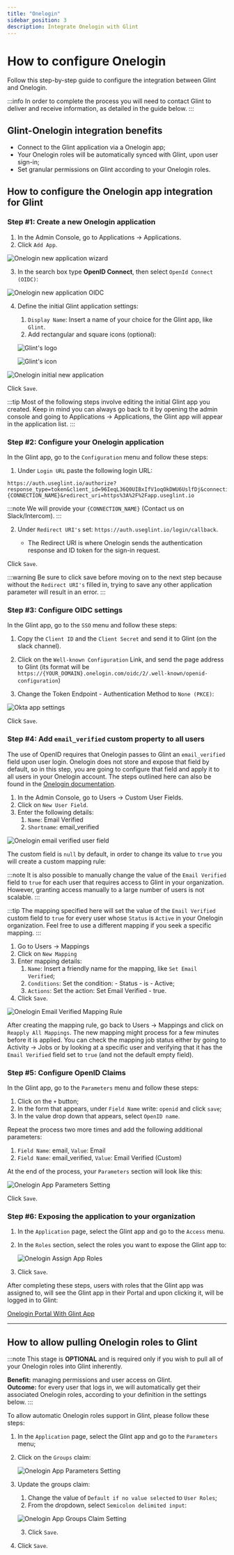 ```yaml
---
title: "Onelogin"
sidebar_position: 3
description: Integrate Onelogin with Glint
---
```


# How to configure Onelogin

Follow this step-by-step guide to configure the integration between Glint and Onelogin.

:::info
In order to complete the process you will need to contact Glint to deliver and receive information, as detailed in the guide below.
:::

## Glint-Onelogin integration benefits

- Connect to the Glint application via a Onelogin app;
- Your Onelogin roles will be automatically synced with Glint, upon user sign-in;
- Set granular permissions on Glint according to your Onelogin roles.

## How to configure the Onelogin app integration for Glint

### Step #1: Create a new Onelogin application

1. In the Admin Console, go to Applications -> Applications.
2. Click `Add App`.

![Onelogin new application wizard](../../../static/img/sso/onelogin/OneloginCreateApp.png)

3. In the search box type **OpenID Connect**, then select `OpenId Connect (OIDC)`:

![Onelogin new application OIDC](../../../static/img/sso/onelogin/OneloginSelectOidcFromSearch.png)

4. Define the initial Glint application settings:

   1. `Display Name`: Insert a name of your choice for the Glint app, like `Glint`.
   2. Add rectangular and square icons (optional):

   ![Glint's logo](../../../static/img/sso/general-assets/GlintLogo.png)

   ![Glint's icon](../../../static/img/sso/general-assets/GlintIcon.png)

![Onelogin initial new application](../../../static/img/sso/onelogin/OneloginInitialApp.png)

Click `Save`.

:::tip
Most of the following steps involve editing the initial Glint app you created. Keep in mind you can always go back to it by opening the admin console and going to Applications -> Applications, the Glint app will appear in the application list.
:::

### Step #2: Configure your Onelogin application

In the Glint app, go to the `Configuration` menu and follow these steps:

1. Under `Login URL` paste the following login URL:

```text showLineNumbers
https://auth.useglint.io/authorize?response_type=token&client_id=96IeqL36Q0UIBxIfV1oqOkDWU6UslfDj&connection={CONNECTION_NAME}&redirect_uri=https%3A%2F%2Fapp.useglint.io
```

:::note
We will provide your `{CONNECTION_NAME}` (Contact us on Slack/Intercom).
:::

2. Under `Redirect URI's` set: `https://auth.useglint.io/login/callback`.

   - The Redirect URI is where Onelogin sends the authentication response and ID token for the sign-in request.

Click `Save`.

:::warning
Be sure to click save before moving on to the next step because without the `Redirect URI's` filled in, trying to save any other application parameter will result in an error.
:::

### Step #3: Configure OIDC settings

In the Glint app, go to the `SSO` menu and follow these steps:

1. Copy the `Client ID` and the `Client Secret` and send it to Glint (on the slack channel).

2. Click on the `Well-known Configuration` Link, and send the page address to Glint (its format will be `https://{YOUR_DOMAIN}.onelogin.com/oidc/2/.well-known/openid-configuration`)

3. Change the Token Endpoint - Authentication Method to `None (PKCE)`:

![Okta app settings](../../../static/img/sso/onelogin/OneloginSSOSetting.png)

Click `Save`.

### Step #4: Add `email_verified` custom property to all users

The use of OpenID requires that Onelogin passes to Glint an `email_verified` field upon user login. Onelogin does not store and expose that field by default, so in this step, you are going to configure that field and apply it to all users in your Onelogin account. The steps outlined here can also be found in the [Onelogin documentation](https://developers.onelogin.com/openid-connect/guides/email-verified).

1. In the Admin Console, go to Users -> Custom User Fields.
2. Click on `New User Field`.
3. Enter the following details:
   1. `Name`: Email Verified
   2. `Shortname`: email_verified

![Onelogin email verified user field](../../../static/img/sso/onelogin/OneloginEmailVerifiedUserField.png)

The custom field is `null` by default, in order to change its value to `true` you will create a custom mapping rule:

:::note
It is also possible to manually change the value of the `Email Verified` field to `true` for each user that requires access to Glint in your organization. However, granting access manually to a large number of users is not scalable.
:::

:::tip
The mapping specified here will set the value of the `Email Verified` custom field to `true` for every user whose `Status` is `Active` in your Onelogin organization. Feel free to use a different mapping if you seek a specific mapping.
:::

1. Go to Users -> Mappings
2. Click on `New Mapping`
3. Enter mapping details:
   1. `Name`: Insert a friendly name for the mapping, like `Set Email Verified`;
   2. `Conditions`: Set the condition: - Status - is - Active;
   3. `Actions`: Set the action: Set Email Verified - true.
4. Click `Save`.

![Onelogin Email Verified Mapping Rule](../../../static/img/sso/onelogin/OneloginEmailVerifiedMappingRule.png)

After creating the mapping rule, go back to Users -> Mappings and click on `Reapply All Mappings`. The new mapping might process for a few minutes before it is applied. You can check the mapping job status either by going to Activity -> Jobs or by looking at a specific user and verifying that it has the `Email Verified` field set to `true` (and not the default empty field).

### Step #5: Configure OpenID Claims

In the Glint app, go to the `Parameters` menu and follow these steps:

1. Click on the `+` button;
2. In the form that appears, under `Field Name` write: `openid` and click `save`;
3. In the value drop down that appears, select `OpenID name`.

Repeat the process two more times and add the following additional parameters:

1. `Field Name`: email, `Value`: Email
2. `Field Name`: email_verified, `Value`: Email Verified (Custom)

At the end of the process, your `Parameters` section will look like this:

![Onelogin App Parameters Setting](../../../static/img/sso/onelogin/OneloginParametersSetting.png)

Click `Save`.

### Step #6: Exposing the application to your organization

1. In the `Application` page, select the Glint app and go to the `Access` menu.
2. In the `Roles` section, select the roles you want to expose the Glint app to:

   ![Onelogin Assign App Roles](../../../static/img/sso/onelogin/OneloginAssignAppRoles.png)

3. Click `Save`.

After completing these steps, users with roles that the Glint app was assigned to, will see the Glint app in their Portal and upon clicking it, will be logged in to Glint:

[Onelogin Portal With Glint App](../../../static/img/sso/onelogin/OneloginPortalWithApp.png)

---

## How to allow pulling Onelogin roles to Glint

:::note
This stage is **OPTIONAL** and is required only if you wish to pull all of your Onelogin roles into Glint inherently.

**Benefit:** managing permissions and user access on Glint.  
**Outcome:** for every user that logs in, we will automatically get their associated Onelogin roles, according to your definition in the settings below.
:::

To allow automatic Onelogin roles support in Glint, please follow these steps:

1. In the `Application` page, select the Glint app and go to the `Parameters` menu;

2. Click on the `Groups` claim:

   ![Onelogin App Parameters Setting](../../../static/img/sso/onelogin/OneloginParametersSetting.png)

3. Update the groups claim:

   1. Change the value of `Default if no value selected` to `User Roles`;
   2. From the dropdown, select `Semicolon delimited input`:

   ![Onelogin App Groups Claim Setting](../../../static/img/sso/onelogin/OneloginGroupsClaim.png)

   3. Click `Save`.

4. Click `Save`.
